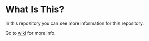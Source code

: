 # What Is This?

In this repository you can see more information for this repository.

Go to [wiki](https://github.com/trytohackus/whatisthis/wiki) for more info.
